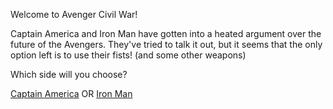 Welcome to Avenger Civil War!

Captain America and Iron Man have gotten into a heated argument over the future of the Avengers. They've tried to talk
it out, but it seems that the only option left is to use their fists! (and some other weapons)

Which side will you choose?

[Captain America](captainAmerica/captainAmerica.md) OR [Iron Man](ironMan/ironMan.md)